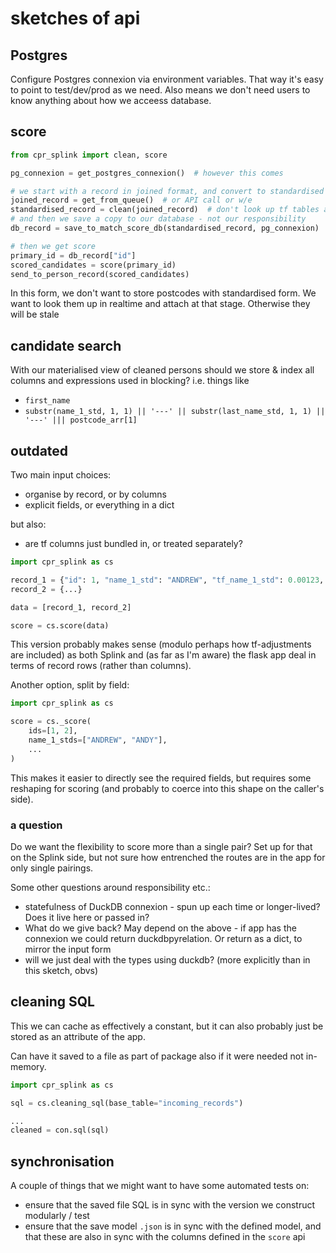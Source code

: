 # sketches of api

## Postgres

Configure Postgres connexion via environment variables.
That way it's easy to point to test/dev/prod as we need.
Also means we don't need users to know anything about how we acceess database.

## score

```python
from cpr_splink import clean, score

pg_connexion = get_postgres_connexion()  # however this comes

# we start with a record in joined format, and convert to standardised form
joined_record = get_from_queue()  # or API call or w/e
standardised_record = clean(joined_record)  # don't look up tf tables as we don't want to save values with records
# and then we save a copy to our database - not our responsibility
db_record = save_to_match_score_db(standardised_record, pg_connexion)

# then we get score
primary_id = db_record["id"]
scored_candidates = score(primary_id)
send_to_person_record(scored_candidates)
```

In this form, we don't want to store postcodes with standardised form.
We want to look them up in realtime and attach at that stage. Otherwise they will be stale

## candidate search

With our materialised view of cleaned persons should we store & index all columns and expressions used in blocking?
i.e. things like

* `first_name`
* `substr(name_1_std, 1, 1) || '---' || substr(last_name_std, 1, 1) || '---' ||| postcode_arr[1]`

## outdated

Two main input choices:
* organise by record, or by columns
* explicit fields, or everything in a dict

but also:
* are tf columns just bundled in, or treated separately?

```python
import cpr_splink as cs

record_1 = {"id": 1, "name_1_std": "ANDREW", "tf_name_1_std": 0.00123, ...}
record_2 = {...}

data = [record_1, record_2]

score = cs.score(data)
```

This version probably makes sense (modulo perhaps how tf-adjustments are included) as both Splink and (as far as I'm aware) the flask app deal in terms of record rows (rather than columns).

Another option, split by field:
```python
import cpr_splink as cs

score = cs._score(
    ids=[1, 2],
    name_1_stds=["ANDREW", "ANDY"],
    ...
)
```

This makes it easier to directly see the required fields, but requires some reshaping for scoring (and probably to coerce into this shape on the caller's side).

### a question

Do we want the flexibility to score more than a single pair?
Set up for that on the Splink side, but not sure how entrenched the routes are in the app for only single pairings.

Some other questions around responsibility etc.:
* statefulness of DuckDB connexion - spun up each time or longer-lived? Does it live here or passed in?
* What do we give back? May depend on the above - if app has the connexion we could return duckdbpyrelation. Or return as a dict, to mirror the input form
* will we just deal with the types using duckdb? (more explicitly than in this sketch, obvs)

## cleaning SQL

This we can cache as effectively a constant, but it can also probably just be stored as an attribute of the app.

Can have it saved to a file as part of package also if it were needed not in-memory.

```python
import cpr_splink as cs

sql = cs.cleaning_sql(base_table="incoming_records")

...
cleaned = con.sql(sql)

```

## synchronisation

A couple of things that we might want to have some automated tests on:

* ensure that the saved file SQL is in sync with the version we construct modularly / test
* ensure that the save model `.json` is in sync with the defined model, and that these are also in sync with the columns defined in the `score` api
